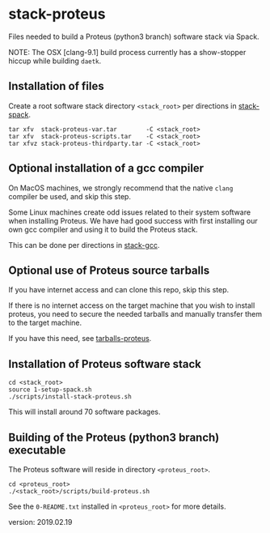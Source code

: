 stack-proteus
=============

Files needed to build a Proteus (python3 branch) software stack via Spack.

NOTE: The OSX [clang-9.1] build process currently has a show-stopper hiccup while building `daetk`. 

Installation of files
---------------------

Create a root software stack directory `<stack_root>` per directions in [stack-spack](https://github.com/burgreen/stack-spack).

```
tar xfv  stack-proteus-var.tar        -C <stack_root>
tar xfv  stack-proteus-scripts.tar    -C <stack_root>
tar xfvz stack-proteus-thirdparty.tar -C <stack_root>
```

Optional installation of a gcc compiler
---------------------------------------

On MacOS machines, we strongly recommend that the native `clang` compiler be used, and skip this step.

Some Linux machines create odd issues related to their system software when installing Proteus. We have had good success with first
installing our own gcc compiler and using it to build the Proteus stack.

This can be done per directions in [stack-gcc](https://github.com/burgreen/stack-gcc).

Optional use of Proteus source tarballs
----------------------------------------------------------

If you have internet access and can clone this repo, skip this step.

If there is no internet access on the target machine that you wish to install proteus, you need to secure the needed tarballs and manually transfer them to the target machine.

If you have this need, see [tarballs-proteus](https://github.com/burgreen/tarballs-proteus).

Installation of Proteus software stack
--------------------------------------

```
cd <stack_root>
source 1-setup-spack.sh
./scripts/install-stack-proteus.sh
```

This will install around 70 software packages.

Building of the Proteus (python3 branch) executable 
--------------------------------------

The Proteus software will reside in directory `<proteus_root>`.

```
cd <proteus_root>
./<stack_root>/scripts/build-proteus.sh
```

See the `0-README.txt` installed in `<proteus_root>` for more details.

version: 2019.02.19
